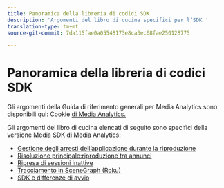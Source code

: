 ```yaml
---
title: Panoramica della libreria di codici SDK
description: 'Argomenti del libro di cucina specifici per l’SDK '
translation-type: tm+mt
source-git-commit: 7da115fae0a05548173e8ca3ec68fae250128775

---
```



# Panoramica della libreria di codici SDK

Gli argomenti della Guida di riferimento generali per Media Analytics sono disponibili qui: Cookie [di Media Analytics.](/help/media-analytics-cookbook/media-analytics-cookbook.md)

Gli argomenti del libro di cucina elencati di seguito sono specifici della versione Media SDK di Media Analytics:

* [Gestione degli arresti dell’applicazione durante la riproduzione](/help/sdk-implement/cookbook/app-interrupts.md)
* [Risoluzione principale:riproduzione tra annunci](/help/sdk-implement/cookbook/fix-ad-play-ad.md)
* [Ripresa di sessioni inattive](/help/sdk-implement/cookbook/resuming-inactive.md)
* [Tracciamento in SceneGraph (Roku)](/help/sdk-implement/cookbook/sdk-track-scenegraph.md)
* [SDK e differenze di avvio](/help/sdk-implement/cookbook/sdk-vs-launch-qoe.md)
